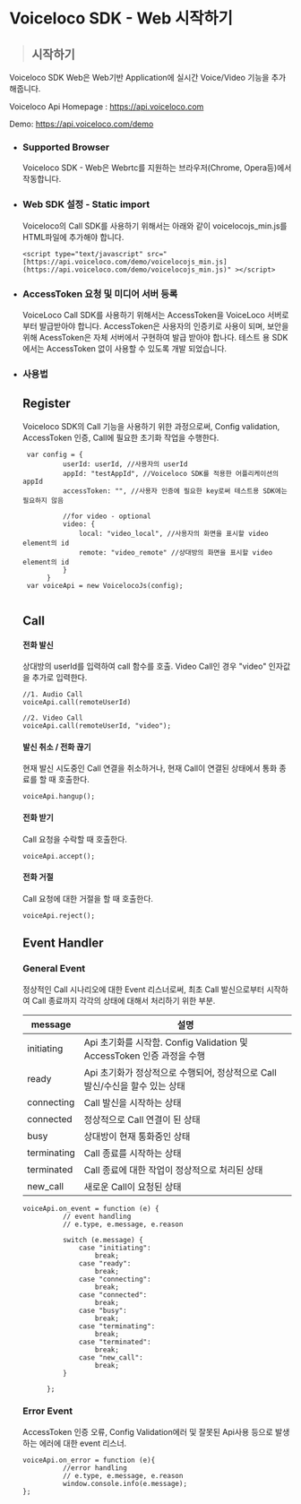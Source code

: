 # Voiceloco SDK - Web 시작하기

> ## 시작하기
  Voiceloco SDK Web은 Web기반 Application에 실시간 Voice/Video 기능을 추가 해줍니다.
  
  Voiceloco Api Homepage : https://api.voiceloco.com
  
  Demo: https://api.voiceloco.com/demo
  
* ### Supported Browser
  Voiceloco SDK - Web은 Webrtc를 지원하는 브라우저(Chrome, Opera등)에서 작동합니다.
 
* ### Web SDK 설정 - Static import

  Voiceloco의 Call SDK를 사용하기 위해서는 아래와 같이 voicelocojs_min.js를 HTML파일에 추가해야 합니다.

  ```
  <script type="text/javascript" src="[https://api.voiceloco.com/demo/voicelocojs_min.js](https://api.voiceloco.com/demo/voicelocojs_min.js)" ></script>
  ```

* ### AccessToken 요청 및 미디어 서버 등록

  VoiceLoco Call SDK를 사용하기 위해서는 AccessToken을 VoiceLoco 서버로부터 발급받아야 합니다. 
  AccessToken은 사용자의 인증키로 사용이 되며, 보안을 위해 AcessToken은 자체 서버에서 구현하여 발급 받아야 합나다.
  테스트 용 SDK에서는 AccessToken 없이 사용할 수 있도록 개발 되었습니다.
 
* ### 사용법

  ## Register
  Voiceloco SDK의 Call 기능을 사용하기 위한 과정으로써, Config validation, AccessToken 인증, Call에 필요한 초기화 작업을 수행한다.
  ```
   var config = {
            userId: userId, //사용자의 userId
            appId: "testAppId", //Voiceloco SDK를 적용한 어플리케이션의 appId
            accessToken: "", //사용자 인증에 필요한 key로써 테스트용 SDK에는 필요하지 않음

            //for video - optional
            video: {
                local: "video_local", //사용자의 화면을 표시할 video element의 id
                remote: "video_remote" //상대방의 화면을 표시할 video element의 id
            }
        }
   var voiceApi = new VoicelocoJs(config);
   
  ```

  ## Call

  #### 전화 발신
  상대방의 userId를 입력하여 call 함수를 호출. Video Call인 경우 "video" 인자값을 추가로 입력한다.
  ```
  //1. Audio Call
  voiceApi.call(remoteUserId)

  //2. Video Call
  voiceApi.call(remoteUserId, "video");
  ```

  #### 발신 취소 / 전화 끊기
  현재 발신 시도중인 Call 연결을 취소하거나, 현재 Call이 연결된 상태에서 통화 종료를 할 때 호출한다.
  ```
  voiceApi.hangup();
  ```

  #### 전화 받기
  Call 요청을 수락할 때 호출한다.
  ```
  voiceApi.accept();
  ```

  #### 전화 거절  
  Call 요청에 대한 거절을 할 때 호출한다.
  ```
  voiceApi.reject();
  ```

  ## Event Handler
  
  ### General Event
  정상적인 Call 시나리오에 대한 Event 리스너로써, 최초 Call 발신으로부터 시작하여 Call 종료까지 각각의 상태에 대해서 처리하기 위한 부분.

  | message | 설명 |
  | -------- | -------- |
  | initiating | Api 초기화를 시작함. Config Validation 및 AccessToken 인증 과정을 수행|
  | ready | Api 초기화가 정상적으로 수행되어, 정상적으로 Call 발신/수신을 할수 있는 상태|
  | connecting | Call 발신을 시작하는 상태 |
  | connected | 정상적으로 Call 연결이 된 상태 |
  | busy | 상대방이 현재 통화중인 상태 |
  | terminating | Call 종료를 시작하는 상태|
  | terminated | Call 종료에 대한 작업이 정상적으로 처리된 상태 |
  | new_call | 새로운 Call이 요청된 상태 |  

  ```
  voiceApi.on_event = function (e) {
            // event handling
            // e.type, e.message, e.reason

            switch (e.message) {
                case "initiating":
                    break;
                case "ready":
                    break;
                case "connecting":
                    break;
                case "connected":
                    break;
                case "busy":
                    break;
                case "terminating":
                    break;
                case "terminated":
                    break;
                case "new_call":
                    break;
            }

        };
  ```
  ### Error Event
  AccessToken 인증 오류, Config Validation에러 및 잘못된 Api사용 등으로 발생하는 에러에 대한 event 리스너.
  ```
  voiceApi.on_error = function (e){
            //error handling
            // e.type, e.message, e.reason
            window.console.info(e.message);
  };
  ```

